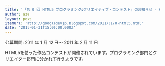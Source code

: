 ```yaml
---
title: '「第 0 回 HTML5 プログラミング&クリエイティブ・コンテスト」のお知らせ - Google Japan Developer Relations Blog'
author: azu
layout: post
itemUrl: 'http://googledevjp.blogspot.com/2011/01/0-html5.html'
date: '2011-01-31T15:00:00.000Z'
---
```

公募期間: 2011 年 1 月 12 日〜 2011 年 2 月 11 日

HTML5を使った作品コンテストが開催されています。プログラミング部門とクリエイター部門に分かれて行うようです。
